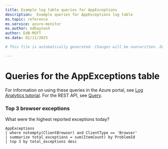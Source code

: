 ```yaml
---
title: Example log table queries for AppExceptions
description:  Example queries for AppExceptions log table
ms.topic: reference
ms.service: azure-monitor
ms.author: edbaynash
author: EdB-MSFT
ms.date: 02/11/2025

# This file is automatically generated. Changes will be overwritten. Do not change this file directly. 

---
```


# Queries for the AppExceptions table

For information on using these queries in the Azure portal, see [Log Analytics tutorial](/azure/azure-monitor/logs/log-analytics-tutorial). For the REST API, see [Query](/rest/api/loganalytics/query).


### Top 3 browser exceptions  


What were the highest reported exceptions today?  

```query
AppExceptions
| where notempty(ClientBrowser) and ClientType == 'Browser'
| summarize total_exceptions = sum(ItemCount) by ProblemId
| top 3 by total_exceptions desc
```

